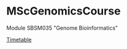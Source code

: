 MScGenomicsCourse
=================


Module SBSM035 "Genome Bioinformatics"

[Timetable][1]



[1]: https://docs.google.com/spreadsheets/d/1t8yWgW-x1FjQMvjAr1_dMEsdzqS49oio9Q_ICj0zdkE/pubhtml